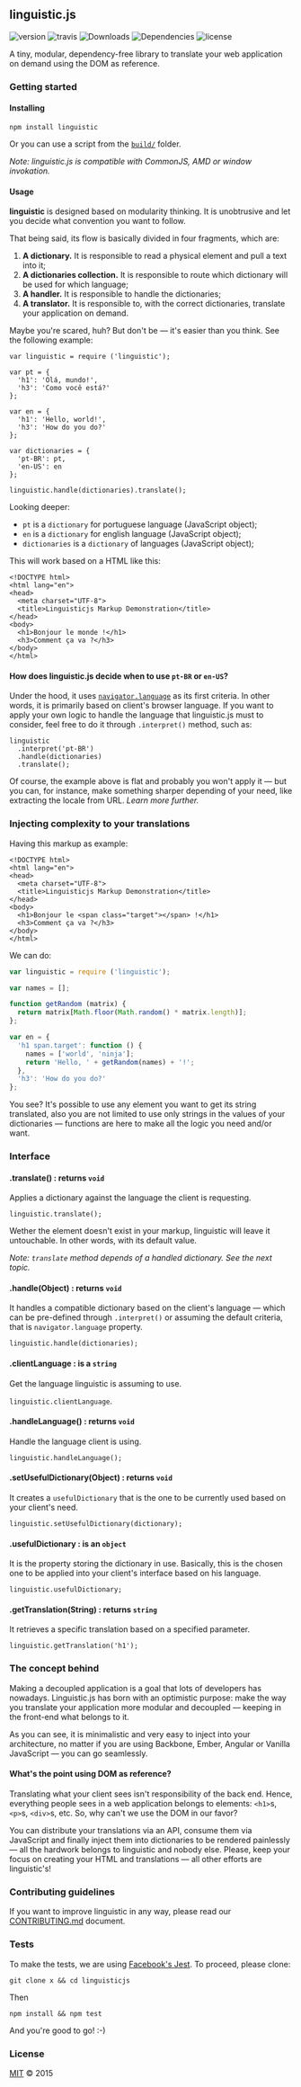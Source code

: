 linguistic.js
-
![version](http://img.shields.io/npm/v/linguistic.svg?style=flat)
![travis](https://travis-ci.org/chiefGui/linguistic.js.svg?branch=v0.0.1)
![Downloads](http://img.shields.io/npm/dm/linguistic.svg?style=flat)
![Dependencies](https://david-dm.org/chiefgui/linguistic.js.svg?style=flat)
![license](http://img.shields.io/npm/l/linguistic.svg?style=flat)

A tiny, modular, dependency-free library to translate your web application on demand using the DOM as reference.

### Getting started

#### Installing

    npm install linguistic

Or you can use a script from the [`build/`](https://github.com/chiefGui/linguistic.js/tree/master/build) folder.

_Note: linguistic.js is compatible with CommonJS, AMD or window invokation._

#### Usage
**linguistic** is designed based on modularity thinking. It is unobtrusive and let you decide what convention you want to follow.

That being said, its flow is basically divided in four fragments, which are:

1. **A dictionary.** It is responsible to read a physical element and pull a text into it;
2. **A dictionaries collection.** It is responsible to route which dictionary will be used for which language;
3. **A handler.** It is responsible to handle the dictionaries;
4. **A translator.** It is responsible to, with the correct dictionaries, translate your application on demand.

Maybe you're scared, huh? But don't be — it's easier than you think. See the following example:

    var linguistic = require ('linguistic');

    var pt = {
      'h1': 'Olá, mundo!',
      'h3': 'Como você está?'
    };

    var en = {
      'h1': 'Hello, world!',
      'h3': 'How do you do?'
    };

    var dictionaries = {
      'pt-BR': pt,
      'en-US': en
    };

    linguistic.handle(dictionaries).translate();

Looking deeper:

- `pt` is a `dictionary` for portuguese language (JavaScript object);
- `en` is a `dictionary` for english language (JavaScript object);
- `dictionaries` is a `dictionary` of languages (JavaScript object);

This will work based on a HTML like this:

    <!DOCTYPE html>
    <html lang="en">
    <head>
      <meta charset="UTF-8">
      <title>Linguisticjs Markup Demonstration</title>
    </head>
    <body>
      <h1>Bonjour le monde !</h1>
      <h3>Comment ça va ?</h3>
    </body>
    </html>


#### How does linguistic.js decide when to use `pt-BR` or `en-US`?

Under the hood, it uses [`navigator.language`](http://www.w3schools.com/jsref/prop_nav_language.asp) as its first criteria. In other words, it is primarily based on client's browser language. If you want to apply your own logic to handle the language that linguistic.js must to consider, feel free to do it through `.interpret()` method, such as:

    linguistic
      .interpret('pt-BR')
      .handle(dictionaries)
      .translate();

Of course, the example above is flat and probably you won't apply it — but you can, for instance, make something sharper depending of your need, like extracting the locale from URL. _Learn more further._

### Injecting complexity to your translations

Having this markup as example:

    <!DOCTYPE html>
    <html lang="en">
    <head>
      <meta charset="UTF-8">
      <title>Linguisticjs Markup Demonstration</title>
    </head>
    <body>
      <h1>Bonjour le <span class="target"></span> !</h1>
      <h3>Comment ça va ?</h3>
    </body>
    </html>

We can do:

```js
var linguistic = require ('linguistic');

var names = [];

function getRandom (matrix) {
  return matrix[Math.floor(Math.random() * matrix.length)];
};

var en = {
  'h1 span.target': function () {
    names = ['world', 'ninja'];
    return 'Hello, ' + getRandom(names) + '!';
  },
  'h3': 'How do you do?'
};
```

You see? It's possible to use any element you want to get its string translated, also you are not limited to use only strings in the values of your dictionaries — functions are here to make all the logic you need and/or want.

### Interface

#### .translate() : returns `void`
Applies a dictionary against the language the client is requesting.

`linguistic.translate();`

Wether the element doesn't exist in your markup, linguistic will leave it untouchable. In other words, with its default value.

_Note: `translate` method depends of a handled dictionary. See the next topic._

#### .handle(Object) : returns `void`
It handles a compatible dictionary based on the client's language — which can be pre-defined through `.interpret()` or assuming the default criteria, that is `navigator.language` property.

`linguistic.handle(dictionaries);`

#### .clientLanguage : is a `string`
Get the language linguistic is assuming to use.

`linguistic.clientLanguage`.

#### .handleLanguage() : returns `void`
Handle the language client is using.

`linguistic.handleLanguage();`

#### .setUsefulDictionary(Object) : returns `void`
It creates a `usefulDictionary` that is the one to be currently used based on your client's need.

`linguistic.setUsefulDictionary(dictionary);`

#### .usefulDictionary : is an `object`
It is the property storing the dictionary in use. Basically, this is the chosen one to be applied into your client's interface based on his language.

`linguistic.usefulDictionary;`

#### .getTranslation(String) : returns `string`
It retrieves a specific translation based on a specified parameter.

`linguistic.getTranslation('h1');`

### The concept behind

Making a decoupled application is a goal that lots of developers has nowadays. Linguistic.js has born with an optimistic purpose: make the way you translate your application more modular and decoupled — keeping in the front-end what belongs to it.

As you can see, it is minimalistic and very easy to inject into your architecture, no matter if you are using Backbone, Ember, Angular or Vanilla JavaScript — you can go seamlessly.

#### What's the point using DOM as reference?

Translating what your client sees isn't responsibility of the back end. Hence, everything people sees in a web application belongs to elements: `<h1>`s, `<p>`s, `<div>`s, etc. So, why can't we use the DOM in our favor?

You can distribute your translations via an API, consume them via JavaScript and finally inject them into dictionaries to be rendered painlessly — all the hardwork belongs to linguistic and nobody else. Please, keep your focus on creating your HTML and translations — all other efforts are linguistic's!

### Contributing guidelines

If you want to improve linguistic in any way, please read our [CONTRIBUTING.md](https://github.com/chiefGui/linguistic.js/blob/master/CONTRIBUTING.md) document.

### Tests

To make the tests, we are using [Facebook's Jest](https://facebook.github.io/jest/). To proceed, please clone:

    git clone x && cd linguisticjs

Then

    npm install && npm test

And you're good to go! :-)

### License

[MIT](https://github.com/chiefGui/linguistic.js/blob/master/LICENSE) &copy; 2015
